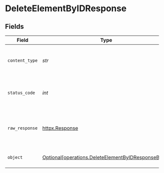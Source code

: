 # DeleteElementByIDResponse


## Fields

| Field                                                                                                          | Type                                                                                                           | Required                                                                                                       | Description                                                                                                    |
| -------------------------------------------------------------------------------------------------------------- | -------------------------------------------------------------------------------------------------------------- | -------------------------------------------------------------------------------------------------------------- | -------------------------------------------------------------------------------------------------------------- |
| `content_type`                                                                                                 | *str*                                                                                                          | :heavy_check_mark:                                                                                             | HTTP response content type for this operation                                                                  |
| `status_code`                                                                                                  | *int*                                                                                                          | :heavy_check_mark:                                                                                             | HTTP response status code for this operation                                                                   |
| `raw_response`                                                                                                 | [httpx.Response](https://www.python-httpx.org/api/#response)                                                   | :heavy_check_mark:                                                                                             | Raw HTTP response; suitable for custom response parsing                                                        |
| `object`                                                                                                       | [Optional[operations.DeleteElementByIDResponseBody]](../../models/operations/deleteelementbyidresponsebody.md) | :heavy_minus_sign:                                                                                             | Responses for DELETE /models/{id}                                                                              |